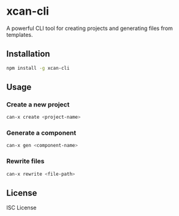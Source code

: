 # xcan-cli

A powerful CLI tool for creating projects and generating files from templates.

## Installation

```bash
npm install -g xcan-cli
```

## Usage

### Create a new project

```bash
can-x create <project-name>
```

### Generate a component

```bash
can-x gen <component-name>
```

### Rewrite files

```bash
can-x rewrite <file-path>
```

## License

ISC License
